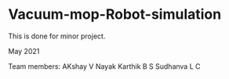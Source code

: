 # Vacuum-mop-Robot-simulation
This is done for minor project.

May 2021

Team members:
AKshay V Nayak
Karthik B S
Sudhanva L C

